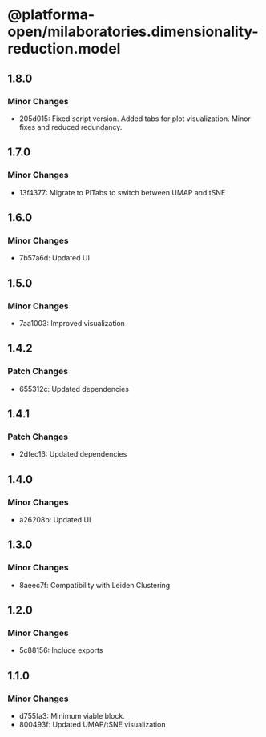 # @platforma-open/milaboratories.dimensionality-reduction.model

## 1.8.0

### Minor Changes

- 205d015: Fixed script version. Added tabs for plot visualization. Minor fixes and reduced redundancy.

## 1.7.0

### Minor Changes

- 13f4377: Migrate to PlTabs to switch between UMAP and tSNE

## 1.6.0

### Minor Changes

- 7b57a6d: Updated UI

## 1.5.0

### Minor Changes

- 7aa1003: Improved visualization

## 1.4.2

### Patch Changes

- 655312c: Updated dependencies

## 1.4.1

### Patch Changes

- 2dfec16: Updated dependencies

## 1.4.0

### Minor Changes

- a26208b: Updated UI

## 1.3.0

### Minor Changes

- 8aeec7f: Compatibility with Leiden Clustering

## 1.2.0

### Minor Changes

- 5c88156: Include exports

## 1.1.0

### Minor Changes

- d755fa3: Minimum viable block.
- 800493f: Updated UMAP/tSNE visualization
